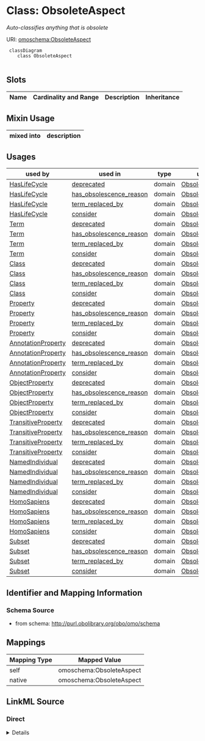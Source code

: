 # Class: ObsoleteAspect
_Auto-classifies anything that is obsolete_




URI: [omoschema:ObsoleteAspect](http://purl.obolibrary.org/obo/omo/schema/ObsoleteAspect)


```{mermaid}
 classDiagram
    class ObsoleteAspect
      
```



<!-- no inheritance hierarchy -->


## Slots

| Name | Cardinality and Range | Description | Inheritance |
| ---  | --- | --- | --- |
## Mixin Usage

| mixed into | description |
| --- | --- |




## Usages

| used by | used in | type | used |
| ---  | --- | --- | --- |
| [HasLifeCycle](HasLifeCycle.md) | [deprecated](deprecated.md) | domain | [ObsoleteAspect](ObsoleteAspect.md) |
| [HasLifeCycle](HasLifeCycle.md) | [has_obsolescence_reason](has_obsolescence_reason.md) | domain | [ObsoleteAspect](ObsoleteAspect.md) |
| [HasLifeCycle](HasLifeCycle.md) | [term_replaced_by](term_replaced_by.md) | domain | [ObsoleteAspect](ObsoleteAspect.md) |
| [HasLifeCycle](HasLifeCycle.md) | [consider](consider.md) | domain | [ObsoleteAspect](ObsoleteAspect.md) |
| [Term](Term.md) | [deprecated](deprecated.md) | domain | [ObsoleteAspect](ObsoleteAspect.md) |
| [Term](Term.md) | [has_obsolescence_reason](has_obsolescence_reason.md) | domain | [ObsoleteAspect](ObsoleteAspect.md) |
| [Term](Term.md) | [term_replaced_by](term_replaced_by.md) | domain | [ObsoleteAspect](ObsoleteAspect.md) |
| [Term](Term.md) | [consider](consider.md) | domain | [ObsoleteAspect](ObsoleteAspect.md) |
| [Class](Class.md) | [deprecated](deprecated.md) | domain | [ObsoleteAspect](ObsoleteAspect.md) |
| [Class](Class.md) | [has_obsolescence_reason](has_obsolescence_reason.md) | domain | [ObsoleteAspect](ObsoleteAspect.md) |
| [Class](Class.md) | [term_replaced_by](term_replaced_by.md) | domain | [ObsoleteAspect](ObsoleteAspect.md) |
| [Class](Class.md) | [consider](consider.md) | domain | [ObsoleteAspect](ObsoleteAspect.md) |
| [Property](Property.md) | [deprecated](deprecated.md) | domain | [ObsoleteAspect](ObsoleteAspect.md) |
| [Property](Property.md) | [has_obsolescence_reason](has_obsolescence_reason.md) | domain | [ObsoleteAspect](ObsoleteAspect.md) |
| [Property](Property.md) | [term_replaced_by](term_replaced_by.md) | domain | [ObsoleteAspect](ObsoleteAspect.md) |
| [Property](Property.md) | [consider](consider.md) | domain | [ObsoleteAspect](ObsoleteAspect.md) |
| [AnnotationProperty](AnnotationProperty.md) | [deprecated](deprecated.md) | domain | [ObsoleteAspect](ObsoleteAspect.md) |
| [AnnotationProperty](AnnotationProperty.md) | [has_obsolescence_reason](has_obsolescence_reason.md) | domain | [ObsoleteAspect](ObsoleteAspect.md) |
| [AnnotationProperty](AnnotationProperty.md) | [term_replaced_by](term_replaced_by.md) | domain | [ObsoleteAspect](ObsoleteAspect.md) |
| [AnnotationProperty](AnnotationProperty.md) | [consider](consider.md) | domain | [ObsoleteAspect](ObsoleteAspect.md) |
| [ObjectProperty](ObjectProperty.md) | [deprecated](deprecated.md) | domain | [ObsoleteAspect](ObsoleteAspect.md) |
| [ObjectProperty](ObjectProperty.md) | [has_obsolescence_reason](has_obsolescence_reason.md) | domain | [ObsoleteAspect](ObsoleteAspect.md) |
| [ObjectProperty](ObjectProperty.md) | [term_replaced_by](term_replaced_by.md) | domain | [ObsoleteAspect](ObsoleteAspect.md) |
| [ObjectProperty](ObjectProperty.md) | [consider](consider.md) | domain | [ObsoleteAspect](ObsoleteAspect.md) |
| [TransitiveProperty](TransitiveProperty.md) | [deprecated](deprecated.md) | domain | [ObsoleteAspect](ObsoleteAspect.md) |
| [TransitiveProperty](TransitiveProperty.md) | [has_obsolescence_reason](has_obsolescence_reason.md) | domain | [ObsoleteAspect](ObsoleteAspect.md) |
| [TransitiveProperty](TransitiveProperty.md) | [term_replaced_by](term_replaced_by.md) | domain | [ObsoleteAspect](ObsoleteAspect.md) |
| [TransitiveProperty](TransitiveProperty.md) | [consider](consider.md) | domain | [ObsoleteAspect](ObsoleteAspect.md) |
| [NamedIndividual](NamedIndividual.md) | [deprecated](deprecated.md) | domain | [ObsoleteAspect](ObsoleteAspect.md) |
| [NamedIndividual](NamedIndividual.md) | [has_obsolescence_reason](has_obsolescence_reason.md) | domain | [ObsoleteAspect](ObsoleteAspect.md) |
| [NamedIndividual](NamedIndividual.md) | [term_replaced_by](term_replaced_by.md) | domain | [ObsoleteAspect](ObsoleteAspect.md) |
| [NamedIndividual](NamedIndividual.md) | [consider](consider.md) | domain | [ObsoleteAspect](ObsoleteAspect.md) |
| [HomoSapiens](HomoSapiens.md) | [deprecated](deprecated.md) | domain | [ObsoleteAspect](ObsoleteAspect.md) |
| [HomoSapiens](HomoSapiens.md) | [has_obsolescence_reason](has_obsolescence_reason.md) | domain | [ObsoleteAspect](ObsoleteAspect.md) |
| [HomoSapiens](HomoSapiens.md) | [term_replaced_by](term_replaced_by.md) | domain | [ObsoleteAspect](ObsoleteAspect.md) |
| [HomoSapiens](HomoSapiens.md) | [consider](consider.md) | domain | [ObsoleteAspect](ObsoleteAspect.md) |
| [Subset](Subset.md) | [deprecated](deprecated.md) | domain | [ObsoleteAspect](ObsoleteAspect.md) |
| [Subset](Subset.md) | [has_obsolescence_reason](has_obsolescence_reason.md) | domain | [ObsoleteAspect](ObsoleteAspect.md) |
| [Subset](Subset.md) | [term_replaced_by](term_replaced_by.md) | domain | [ObsoleteAspect](ObsoleteAspect.md) |
| [Subset](Subset.md) | [consider](consider.md) | domain | [ObsoleteAspect](ObsoleteAspect.md) |






## Identifier and Mapping Information







### Schema Source


* from schema: http://purl.obolibrary.org/obo/omo/schema





## Mappings

| Mapping Type | Mapped Value |
| ---  | ---  |
| self | omoschema:ObsoleteAspect |
| native | omoschema:ObsoleteAspect |


## LinkML Source

<!-- TODO: investigate https://stackoverflow.com/questions/37606292/how-to-create-tabbed-code-blocks-in-mkdocs-or-sphinx -->

### Direct

<details>
```yaml
name: ObsoleteAspect
description: Auto-classifies anything that is obsolete
from_schema: http://purl.obolibrary.org/obo/omo/schema
rank: 1000
mixin: true
slot_usage:
  label:
    name: label
    pattern: ^obsolete
classification_rules:
- slot_conditions:
    deprecated:
      name: deprecated
      equals_expression: 'true'

```
</details>

### Induced

<details>
```yaml
name: ObsoleteAspect
description: Auto-classifies anything that is obsolete
from_schema: http://purl.obolibrary.org/obo/omo/schema
rank: 1000
mixin: true
slot_usage:
  label:
    name: label
    pattern: ^obsolete
classification_rules:
- slot_conditions:
    deprecated:
      name: deprecated
      equals_expression: 'true'

```
</details>